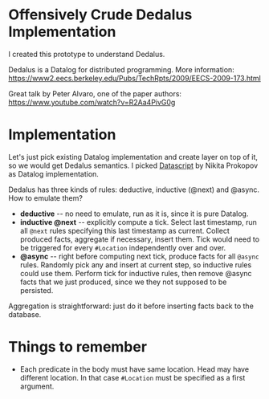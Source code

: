 # Offensively Crude Dedalus Implementation

I created this prototype to understand Dedalus.

Dedalus is a Datalog for distributed programming. More information: https://www2.eecs.berkeley.edu/Pubs/TechRpts/2009/EECS-2009-173.html

Great talk by Peter Alvaro, one of the paper authors: https://www.youtube.com/watch?v=R2Aa4PivG0g

# Implementation

Let's just pick existing Datalog implementation and create layer on top of it, so we would get Dedalus semantics. I picked [Datascript](https://github.com/tonsky/datascript) by Nikita Prokopov as Datalog implementation. 

Dedalus has three kinds of rules: deductive, inductive (@next) and @async. How to emulate them?

 * **deductive** -- no need to emulate, run as it is, since it is pure Datalog.
 * **inductive @next** -- explicitly compute a tick. Select last timestamp, run all `@next` rules specifying this last timestamp as current. Collect produced facts, aggregate if necessary, insert them. Tick would need to be triggered for every `#Location` independently over and over.
 * **@async** -- right before computing next tick, produce facts for all `@async` rules. Randomly pick any and insert at current step, so inductive rules could use them. Perform tick for inductive rules, then remove @async facts that we just produced, since we they not supposed to be persisted.

Aggregation is straightforward: just do it before inserting facts back to the database.

# Things to remember

 * Each predicate in the body must have same location. Head may have different location. In that case `#Location` must be specified as a first argument.
